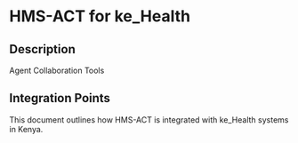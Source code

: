 # HMS-ACT for ke_Health

## Description

Agent Collaboration Tools

## Integration Points

This document outlines how HMS-ACT is integrated with ke_Health systems in Kenya.
